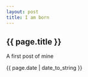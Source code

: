 ```yaml
---
layout: post 
title: I am born
---
```


<h2>{{ page.title }}</h2>

<p>A first post of mine</p>

<p>{{ page.date | date_to_string }}</p>
